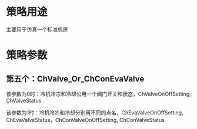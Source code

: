 # 策略用途

主要用于仿真一个标准机房

# 策略参数

## 第五个：ChValve\_Or\_ChConEvaValve

该参数为0时：冷机冷冻和冷却公用一个阀门开关和状态，ChValveOnOffSetting, ChValveStatus

该参数为1时：冷机冷冻和冷却分别用不同的点名，ChEvaValveOnOffSetting, ChEvaValveStatus，ChConValveOnOffSetting, ChConValveStatus



